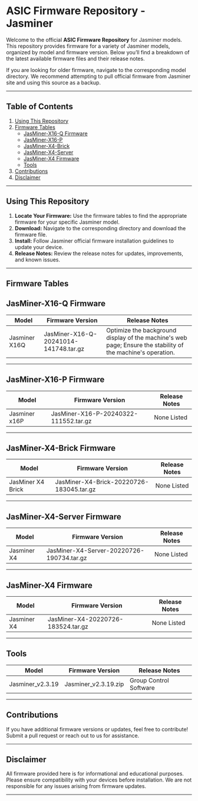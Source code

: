 # **ASIC Firmware Repository - Jasminer**

Welcome to the official **ASIC Firmware Repository** for Jasminer models. This repository provides firmware for a variety of Jasminer models, organized by model and firmware version. Below you’ll find a breakdown of the latest available firmware files and their release notes. 

If you are looking for older firmware, navigate to the corresponding model directory. We recommend attempting to pull official firmware from Jasminer site and using this source as a backup.

---

## **Table of Contents**
1. [Using This Repository](#using-this-repository)
2. [Firmware Tables](#firmware-tables)
    - [JasMiner-X16-Q Firmware](#JasMiner-X16-Q-firmware)
    - [JasMiner-X16-P](#JasMiner-X16-P-firmware)
    - [JasMiner-X4-Brick](#JasMiner-X4-Brick-firmare)
    - [JasMiner-X4-Server](#JasMiner-X4-Server-firmare)
    - [JasMiner-X4 Firmware](#JasMiner-X4-firmware)
    - [Tools](#Tools)
3. [Contributions](#contributions)
4. [Disclaimer](#disclaimer)

---

## **Using This Repository**
1. **Locate Your Firmware:** Use the firmware tables to find the appropriate firmware for your specific Jasminer model.
2. **Download:** Navigate to the corresponding directory and download the firmware file.
3. **Install:** Follow Jasminer official firmware installation guidelines to update your device.
4. **Release Notes:** Review the release notes for updates, improvements, and known issues.

---

## **Firmware Tables**

## **JasMiner-X16-Q Firmware**

| **Model**   | **Firmware Version** | **Release Notes**                 |
|-------------|-----------------------|------------------------------------|
| Jasminer X16Q        | JasMiner-X16-Q-20241014-141748.tar.gz | Optimize the background display of the machine's web page; Ensure the stability of the machine's operation.  |

---

## **JasMiner-X16-P Firmware**

| **Model**   | **Firmware Version** | **Release Notes**                 |
|-------------|-----------------------|------------------------------------|
| Jasminer x16P   | JasMiner-X16-P-20240322-111552.tar.gz  | None Listed|  

---
## **JasMiner-X4-Brick Firmware**

| **Model**   | **Firmware Version** | **Release Notes**                 |
|-------------|-----------------------|------------------------------------|
| JasMiner X4 Brick   | JasMiner-X4-Brick-20220726-183045.tar.gz | None Listed | 

---
## **JasMiner-X4-Server Firmware**

| **Model**   | **Firmware Version** | **Release Notes**                 |
|-------------|-----------------------|------------------------------------|
| Jasminer X4   | JasMiner-X4-Server-20220726-190734.tar.gz | None Listed | 

---
## **JasMiner-X4 Firmware**

| **Model**   | **Firmware Version** | **Release Notes**                 |
|-------------|-----------------------|------------------------------------|
| Jasminer X4   | JasMiner-X4-20220726-183524.tar.gz | None Listed | 

---

## **Tools**

| **Model**   | **Firmware Version** | **Release Notes**                 |
|-------------|-----------------------|------------------------------------|
| Jasminer_v2.3.19  | Jasminer_v2.3.19.zip | Group Control Software  |
---


## **Contributions**
If you have additional firmware versions or updates, feel free to contribute! Submit a pull request or reach out to us for assistance.

---

## **Disclaimer**
All firmware provided here is for informational and educational purposes. Please ensure compatibility with your devices before installation. We are not responsible for any issues arising from firmware updates.

---
